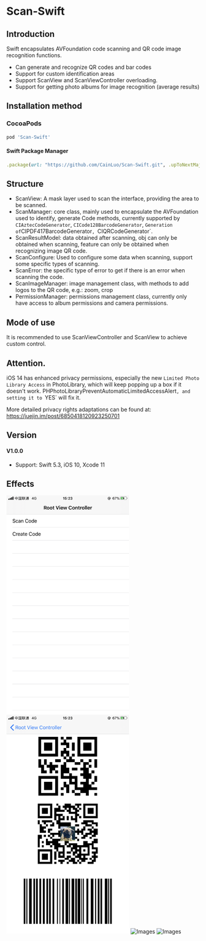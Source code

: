 # Scan-Swift

## Introduction

Swift encapsulates AVFoundation code scanning and QR code image recognition functions.

* Can generate and recognize QR codes and bar codes
* Support for custom identification areas
* Support ScanView and ScanViewController overloading.
* Support for getting photo albums for image recognition (average results)



## Installation method

### CocoaPods

```ruby
pod 'Scan-Swift'
```



#### Swift Package Manager

```ruby
.package(url: "https://github.com/CainLuo/Scan-Swift.git", .upToNextMajor(from: "1.0.0"))
```



## Structure

* ScanView: A mask layer used to scan the interface, providing the area to be scanned.
* ScanManager: core class, mainly used to encapsulate the AVFoundation used to identify, generate Code methods, currently supported by `CIAztecCodeGenerator`, `CICode128BarcodeGenerator`, ` Generation of `CIPDF417BarcodeGenerator`, `CIQRCodeGenerator`.
* ScanResultModel: data obtained after scanning, obj can only be obtained when scanning, feature can only be obtained when recognizing image QR code.
* ScanConfigure: Used to configure some data when scanning, support some specific types of scanning.
* ScanError: the specific type of error to get if there is an error when scanning the code.
* ScanImageManager: image management class, with methods to add logos to the QR code, e.g.: zoom, crop
* PermissionManager: permissions management class, currently only have access to album permissions and camera permissions.



## Mode of use

It is recommended to use ScanViewController and ScanView to achieve custom control.



## Attention.

iOS 14 has enhanced privacy permissions, especially the new `Limited Photo Library Access` in PhotoLibrary, which will keep popping up a box if it doesn't work. PHPhotoLibraryPreventAutomaticLimitedAccessAlert`, and setting it to `YES` will fix it.



More detailed privacy rights adaptations can be found at: https://juejin.im/post/6850418120923250701



## Version

#### V1.0.0

* Support: Swift 5.3, iOS 10, Xcode 11



## Effects

<img alt="Images" src="Images/1.PNG" width="320"> <img alt="Images" src="Images/2.PNG" width="320"> <img alt="Images" src="Images/3.PNG" width="320"> <img alt="Images" src="Images/4.PNG" width="320">